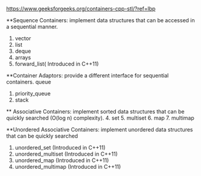 https://www.geeksforgeeks.org/containers-cpp-stl/?ref=lbp

**Sequence Containers: implement data structures that can be accessed in a sequential manner.


1. vector
2. list
3. deque
4. arrays
5. forward_list( Introduced in C++11)

**Container Adaptors: provide a different interface for sequential containers.
queue

1. priority_queue
2. stack


** Associative Containers: implement sorted data structures that can be quickly searched (O(log n) complexity).
4. set
5. multiset
6. map
7. multimap

**Unordered Associative Containers: implement unordered data structures that can be quickly searched

1. unordered_set (Introduced in C++11)
2. unordered_multiset (Introduced in C++11)
3. unordered_map (Introduced in C++11)
4. unordered_multimap (Introduced in C++11)

